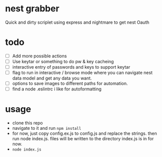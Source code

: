 # nest grabber
Quick and dirty scriplet using express and nightmare to get nest Oauth 

# todo 
- [ ] Add more possible actions
- [ ] Use keytar or something to do pw & key cacheing
- [ ] interactive entry of passwords and keys to support keytar 
- [ ] flag to run in interactive / browse mode where you 
can navigate nest data model and get any data you want.
- [ ] options to save images to different paths for automation.
- [ ] find a node .eslintrc i like for autoformatting

# usage
- clone this repo
- navigate to it and run `npm install`
- for now, just copy config.ex.js to config.js and replace the strings. then run node index.js. files will be written to the directory index.js is in for now.
- `node index.js`
